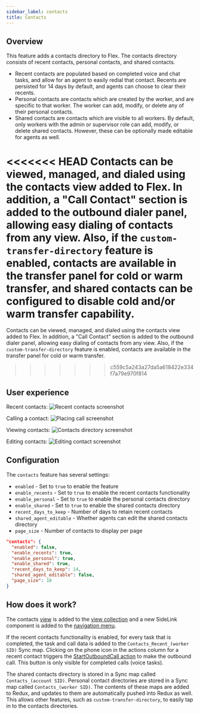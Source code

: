```yaml
---
sidebar_label: contacts
title: Contacts
---
```


## Overview

This feature adds a contacts directory to Flex. The contacts directory consists of recent contacts, personal contacts, and shared contacts.

- Recent contacts are populated based on completed voice and chat tasks, and allow for an agent to easily redial that contact. Recents are persisted for 14 days by default, and agents can choose to clear their recents.
- Personal contacts are contacts which are created by the worker, and are specific to that worker. The worker can add, modify, or delete any of their personal contacts.
- Shared contacts are contacts which are visible to all workers. By default, only workers with the admin or supervisor role can add, modify, or delete shared contacts. However, these can be optionally made editable for agents as well.

<<<<<<< HEAD
Contacts can be viewed, managed, and dialed using the contacts view added to Flex. In addition, a "Call Contact" section is added to the outbound dialer panel, allowing easy dialing of contacts from any view. Also, if the `custom-transfer-directory` feature is enabled, contacts are available in the transfer panel for cold or warm transfer, and shared contacts can be configured to disable cold and/or warm transfer capability.
=======
Contacts can be viewed, managed, and dialed using the contacts view added to Flex. In addition, a "Call Contact" section is added to the outbound dialer panel, allowing easy dialing of contacts from any view. Also, if the `custom-transfer-directory` feature is enabled, contacts are available in the transfer panel for cold or warm transfer.
>>>>>>> c559c5a243a27da5a618422e334f7a79e970f814

## User experience

Recent contacts:
![Recent contacts screenshot](/img/features/contacts/recents.png)

Calling a contact:
![Placing call screenshot](/img/features/contacts/place-call.png)

Viewing contacts:
![Contacts directory screenshot](/img/features/contacts/contacts.png)

Editing contacts:
![Editing contact screenshot](/img/features/contacts/edit-contact.png)

## Configuration

The `contacts` feature has several settings:

- `enabled` - Set to `true` to enable the feature
- `enable_recents` - Set to `true` to enable the recent contacts functionality
- `enable_personal` - Set to `true` to enable the personal contacts directory
- `enable_shared` - Set to `true` to enable the shared contacts directory
- `recent_days_to_keep` - Number of days to retain recent contacts
- `shared_agent_editable` - Whether agents can edit the shared contacts directory
- `page_size` - Number of contacts to display per page

```json
"contacts": {
  "enabled": false,
  "enable_recents": true,
  "enable_personal": true,
  "enable_shared": true,
  "recent_days_to_keep": 14,
  "shared_agent_editable": false,
  "page_size": 10
}
```

## How does it work?

The contacts [view](https://www.twilio.com/docs/flex/developer/ui/custom-views-and-routes) is added to the [view collection](https://assets.flex.twilio.com/docs/releases/flex-ui/2.4.1/programmable-components/components/ViewCollection/) and a new SideLink component is added to the [navigation menu](https://assets.flex.twilio.com/docs/releases/flex-ui/2.4.1/programmable-components/components/SideNav/).

If the recent contacts functionality is enabled, for every task that is completed, the task and call data is added to the `Contacts_Recent_(worker SID)` Sync map. Clicking on the phone icon in the actions column for a recent contact triggers the [StartOutboundCall action](https://assets.flex.twilio.com/docs/releases/flex-ui/2.4.1/ui-actions/Actions/#StartOutboundCall) to make the outbound call. This button is only visible for completed calls (voice tasks).

The shared contacts directory is stored in a Sync map called `Contacts_(account SID)`. Personal contact directories are stored in a Sync map called `Contacts_(worker SID)`. The contents of these maps are added to Redux, and updates to them are automatically pushed into Redux as well. This allows other features, such as `custom-transfer-directory`, to easily tap in to the contacts directories.